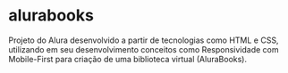 # alurabooks
Projeto do Alura desenvolvido a partir de tecnologias como HTML e CSS, utilizando em seu desenvolvimento conceitos como Responsividade com Mobile-First para criação de uma biblioteca virtual (AluraBooks).
